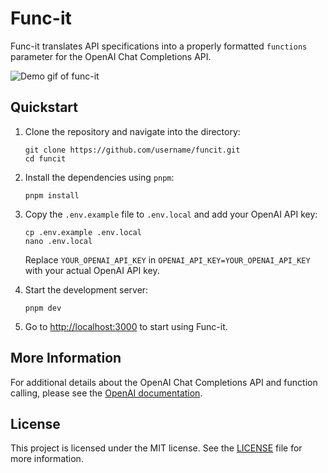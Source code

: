 # Func-it

Func-it translates API specifications into a properly formatted `functions` parameter for the OpenAI Chat Completions API. 

![Demo gif of func-it](func-it_demo.gif)

## Quickstart

1. Clone the repository and navigate into the directory:
    ```
    git clone https://github.com/username/funcit.git
    cd funcit
    ```

2. Install the dependencies using `pnpm`:
    ```
    pnpm install
    ```

3. Copy the `.env.example` file to `.env.local` and add your OpenAI API key:
    ```
    cp .env.example .env.local
    nano .env.local
    ```
    Replace `YOUR_OPENAI_API_KEY` in `OPENAI_API_KEY=YOUR_OPENAI_API_KEY` with your actual OpenAI API key.

5. Start the development server:
    ```
    pnpm dev
    ```

6. Go to [http://localhost:3000](http://localhost:3000) to start using Func-it.

## More Information

For additional details about the OpenAI Chat Completions API and function calling, please see the [OpenAI documentation](https://platform.openai.com/docs/guides/gpt/function-calling).

## License

This project is licensed under the MIT license. See the [LICENSE](LICENSE) file for more information.